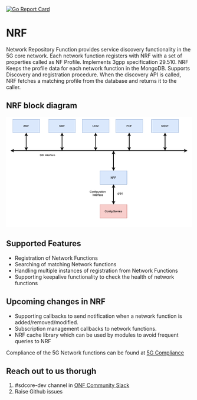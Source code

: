 <!--
SPDX-FileCopyrightText: 2021 Open Networking Foundation <info@opennetworking.org>
Copyright 2019 free5GC.org

SPDX-License-Identifier: Apache-2.0
-->
[![Go Report Card](https://goreportcard.com/badge/github.com/omec-project/nrf)](https://goreportcard.com/report/github.com/omec-project/nrf)

# NRF

Network Repository Function provides service discovery functionality in the 5G
core network. Each network function registers with NRF with a set of properties
called as NF Profile. Implements 3gpp specification 29.510. NRF Keeps the
profile data for each network function in the MongoDB. Supports Discovery and
registration procedure. When the discovery API is called, NRF fetches a matching
profile from the database and returns it to the caller.


## NRF block diagram
![UDM Block Diagram](/docs/images/README-NRF.png)

## Supported Features
- Registration of Network Functions
- Searching of matching Network functions
- Handling multiple instances of registration from Network Functions
- Supporting keepalive functionality to check the health of network functions


## Upcoming changes in NRF
- Supporting callbacks to send notification when a network function is added/removed/modified.
- Subscription management callbacks to network functions.
- NRF cache library which can be used by modules to avoid frequent queries to NRF

Compliance of the 5G Network functions can be found at [5G Compliance](https://docs.sd-core.opennetworking.org/master/overview/3gpp-compliance-5g.html)

## Reach out to us thorugh

1. #sdcore-dev channel in [ONF Community Slack](https://onf-community.slack.com/)
2. Raise Github issues
